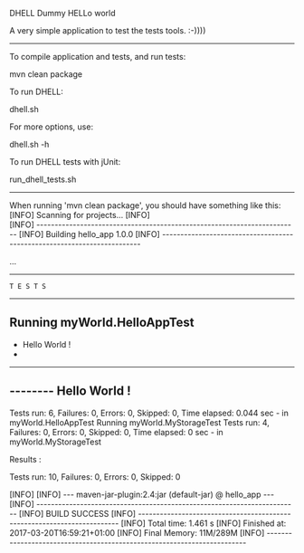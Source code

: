 DHELL
Dummy HELLo world

A very simple application to test the tests tools. :-))))

------------------------------------------------------------

To compile application and tests, and run tests:

   mvn clean package

To run DHELL:

   dhell.sh


For more options, use:

   dhell.sh -h


To run DHELL tests with jUnit:

   run_dhell_tests.sh

------------------------------------------------------------

When running 'mvn clean package', you should have something like this:
   [INFO] Scanning for projects...
   [INFO]                                                                         
   [INFO] ------------------------------------------------------------------------
   [INFO] Building hello_app 1.0.0
   [INFO] ------------------------------------------------------------------------

   ...

   -------------------------------------------------------
    T E S T S
   -------------------------------------------------------
   Running myWorld.HelloAppTest
   -
   - Hello World !
   -
   --------
   -------- Hello World !
   --------
   Tests run: 6, Failures: 0, Errors: 0, Skipped: 0, Time elapsed: 0.044 sec - in myWorld.HelloAppTest
   Running myWorld.MyStorageTest
   Tests run: 4, Failures: 0, Errors: 0, Skipped: 0, Time elapsed: 0 sec - in myWorld.MyStorageTest
   
   Results :
   
   Tests run: 10, Failures: 0, Errors: 0, Skipped: 0
   
   [INFO] 
   [INFO] --- maven-jar-plugin:2.4:jar (default-jar) @ hello_app ---
   [INFO] ------------------------------------------------------------------------
   [INFO] BUILD SUCCESS
   [INFO] ------------------------------------------------------------------------
   [INFO] Total time: 1.461 s
   [INFO] Finished at: 2017-03-20T16:59:21+01:00
   [INFO] Final Memory: 11M/289M
   [INFO] ------------------------------------------------------------------------
